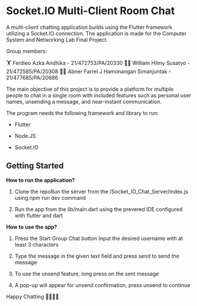 # Socket.IO Multi-Client Room Chat

A multi-client chatting application builds using the Flutter framework utilizing a Socket.IO connection. The application is made for the Computer System and Networking Lab Final Project.

Group members:

🏋️ Ferdieo Azka Andhika - 21/472753/PA/20330
🙋‍♂️ William Hilmy Susatyo - 21/472585/PA/20308
🙋‍♂️ Abner Farrel J Hamonangan Simanjuntak - 21/477685/PA/20686

The main objective of this project is to provide a platform for multiple people to chat in a single room with included features such as personal user names, unsending a message, and near-instant communication.

The program needs the following framework and library to run:

* Flutter

* Node.JS

* Socket.IO

 ## Getting Started

**How to run the application?**

1. Clone the repoRun the server from the /Socket_IO_Chat_Server/index.js using npm run dev command

2. Run the app from the lib/main.dart using the prevered IDE configured with flutter and dart

**How to use the app?**

1. Press the Start Group Chat button Input the desired username with at least 3 characters

2. Type the message in the given text field and press send to send the message

3. To use the unsend feature, long press on the sent message

4. A pop-up will appear for unsend confirmation, press unsend to continue

Happy Chatting  🥳🥳💬💬

